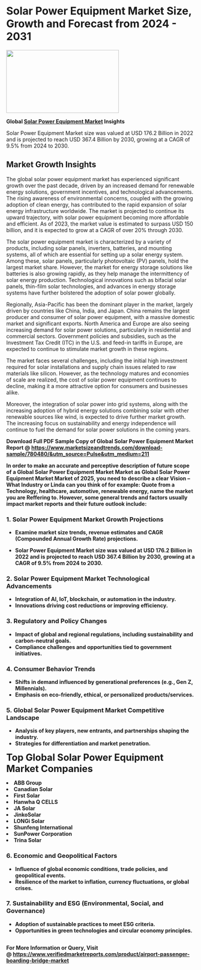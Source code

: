 <H1>Solar Power Equipment Market Size, Growth and Forecast from 2024 - 2031</H1><img class="aligncenter size-medium wp-image-584254" src="https://thirdeyenews.in/wp-content/uploads/2024/09/Global-Market-Research-300x168.jpeg" alt="" width="300" height="168" /><p><strong>Global&nbsp;<a href="https://www.marketsizeandtrends.com/download-sample/780480/&amp;utm_source=Pulse&amp;utm_medium=211">Solar Power Equipment Market</a> Insights</strong></p><p>Solar Power Equipment Market size was valued at USD 176.2 Billion in 2022 and is projected to reach USD 367.4 Billion by 2030, growing at a CAGR of 9.5% from 2024 to 2030.</p><p><h2>Market Growth Insights</h2> <p>The global solar power equipment market has experienced significant growth over the past decade, driven by an increased demand for renewable energy solutions, government incentives, and technological advancements. The rising awareness of environmental concerns, coupled with the growing adoption of clean energy, has contributed to the rapid expansion of solar energy infrastructure worldwide. The market is projected to continue its upward trajectory, with solar power equipment becoming more affordable and efficient. As of 2023, the market value is estimated to surpass USD 150 billion, and it is expected to grow at a CAGR of over 20% through 2030.</p> <p><strong></strong></p> <p>The solar power equipment market is characterized by a variety of products, including solar panels, inverters, batteries, and mounting systems, all of which are essential for setting up a solar energy system. Among these, solar panels, particularly photovoltaic (PV) panels, hold the largest market share. However, the market for energy storage solutions like batteries is also growing rapidly, as they help manage the intermittency of solar energy production. Technological innovations such as bifacial solar panels, thin-film solar technologies, and advances in energy storage systems have further bolstered the adoption of solar power globally.</p> <p>Regionally, Asia-Pacific has been the dominant player in the market, largely driven by countries like China, India, and Japan. China remains the largest producer and consumer of solar power equipment, with a massive domestic market and significant exports. North America and Europe are also seeing increasing demand for solar power solutions, particularly in residential and commercial sectors. Government policies and subsidies, such as the Investment Tax Credit (ITC) in the U.S. and feed-in tariffs in Europe, are expected to continue to stimulate market growth in these regions.</p> <p>The market faces several challenges, including the initial high investment required for solar installations and supply chain issues related to raw materials like silicon. However, as the technology matures and economies of scale are realized, the cost of solar power equipment continues to decline, making it a more attractive option for consumers and businesses alike.</p> <p>Moreover, the integration of solar power into grid systems, along with the increasing adoption of hybrid energy solutions combining solar with other renewable sources like wind, is expected to drive further market growth. The increasing focus on sustainability and energy independence will continue to fuel the demand for solar power solutions in the coming years.</p> <p><strong></p><p><span class=""><strong>Download Full PDF Sample Copy of Global Solar Power Equipment Market Report</strong> @ <a href="https://www.marketsizeandtrends.com/download-sample/780480/&amp;utm_source=Pulse&amp;utm_medium=211" target="_blank">https://www.marketsizeandtrends.com/download-sample/780480/&amp;utm_source=Pulse&amp;utm_medium=211</a></span></p><p>In order to make an accurate and perceptive description of future scope of a Global&nbsp;Solar Power Equipment Market Market as Global&nbsp;Solar Power Equipment Market Market of 2025, you need to describe a clear Vision &ndash; What Industry or Linda can you think of for example: Quote from a Technology, healthcare, automotive, renewable energy, name the market you are Reffering to. However, some general trends and factors usually impact market reports and their future outlook include:</p><h3>1.&nbsp;<strong>Solar Power Equipment Market Growth Projections</strong></h3><ul><li>Examine market size trends, revenue estimates and CAGR (Compounded Annual Growth Rate) projections.</li><li><p>Solar Power Equipment Market size was valued at USD 176.2 Billion in 2022 and is projected to reach USD 367.4 Billion by 2030, growing at a CAGR of 9.5% from 2024 to 2030.</p></li></ul><h3>2.&nbsp;<strong>Solar Power Equipment Market Technological Advancements</strong></h3><ul><li>Integration of AI, IoT, blockchain, or automation in the industry.</li><li>Innovations driving cost reductions or improving efficiency.</li></ul><h3>3.&nbsp;<strong>Regulatory and Policy Changes</strong></h3><ul><li>Impact of global and regional regulations, including sustainability and carbon-neutral goals.</li><li>Compliance challenges and opportunities tied to government initiatives.</li></ul><h3>4.&nbsp;<strong>Consumer Behavior Trends</strong></h3><ul><li>Shifts in demand influenced by generational preferences (e.g., Gen Z, Millennials).</li><li>Emphasis on eco-friendly, ethical, or personalized products/services.</li></ul><h3>5.&nbsp;<strong>Global Solar Power Equipment Market Competitive Landscape</strong></h3><ul><li>Analysis of key players, new entrants, and partnerships shaping the industry.</li><li>Strategies for differentiation and market penetration.</li></ul><p data-pm-slice="1 1 []"><span style="color: inherit; font-family: inherit; font-size: 25px;">Top Global Solar Power Equipment Market Companies</span></p><div class="" data-test-id=""><p><li>ABB Group</li><li> Canadian Solar</li><li> First Solar</li><li> Hanwha Q CELLS</li><li> JA Solar</li><li> JinkoSolar</li><li> LONGi Solar</li><li> Shunfeng International</li><li> SunPower Corporation</li><li> Trina Solar</li></p></div><h3>6.&nbsp;<strong>Economic and Geopolitical Factors</strong></h3><ul><li>Influence of global economic conditions, trade policies, and geopolitical events.</li><li>Resilience of the market to inflation, currency fluctuations, or global crises.</li></ul><h3>7.&nbsp;<strong>Sustainability and ESG (Environmental, Social, and Governance)</strong></h3><ul><li>Adoption of sustainable practices to meet ESG criteria.</li><li>Opportunities in green technologies and circular economy principles.</li></ul><h2><strong style="font-size: 14px;">For More Information or Query, Visit @&nbsp;</strong><a style="background-color: #ffffff; font-size: 14px;" href="https://www.marketsizeandtrends.com/report/solar-power-equipment-market/" target="_blank">https://www.verifiedmarketreports.com/product/airport-passenger-boarding-bridge-market</a></h2>
